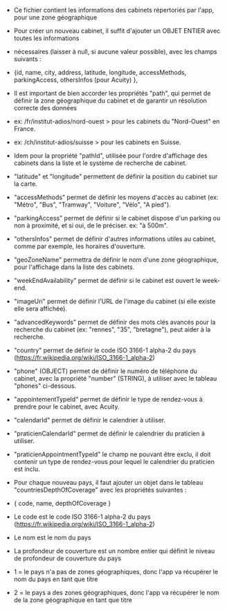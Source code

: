 *  Ce fichier contient les informations des cabinets répertoriés par l'app, pour une zone géographique
*  Pour créer un nouveau cabinet, il suffit d'ajouter un OBJET ENTIER avec toutes les informations
*  nécessaires (laisser à null, si aucune valeur possible), avec les champs suivants :
*  {id, name, city, address, latitude, longitude, accessMethods, parkingAccess, othersInfos (pour Acuity) },

*  Il est important de bien accorder les propriétés "path", qui permet de définir la zone géographique du cabinet et de garantir un résolution correcte des données
* ex: /fr/institut-adios/nord-ouest > pour les cabinets du "Nord-Ouest" en France.
* ex: /ch/institut-adios/suisse > pour les cabinets en Suisse.

*  Idem pour la propriété "pathId", utilisée pour l'ordre d'affichage des cabinets dans la liste et le système de recherche de cabinet.
*  "latitude" et "longitude" permettent de définir la position du cabinet sur la carte.
*  "accessMethods" permet de définir les moyens d'accès au cabinet (ex: "Métro", "Bus", "Tramway", "Voiture", "Vélo", "A pied").
*  "parkingAccess" permet de définir si le cabinet dispose d'un parking ou non à proximité, et si oui, de le préciser. ex: "à 500m".
*  "othersInfos" permet de définir d'autres informations utiles au cabinet, comme par exemple, les horaires d'ouverture.
*  "geoZoneName" permettra de définir le nom d'une zone géographique, pour l'affichage dans la liste des cabinets.
*  "weekEndAvailability" permet de définir si le cabinet est ouvert le week-end.
*  "imageUri" permet de définir l'URL de l'image du cabinet (si elle existe elle sera affichée).
*  "advancedKeywords" permet de définir des mots clés avancés pour la recherche du cabinet (ex: "rennes", "35", "bretagne"), peut aider à la recherche.
*  "country" permet de définir le code ISO 3166-1 alpha-2 du pays (https://fr.wikipedia.org/wiki/ISO_3166-1_alpha-2)
*  "phone" (OBJECT) permet de définir le numéro de téléphone du cabinet, avec la propriété "number" (STRING), à utiliser avec le tableau "phones" ci-dessous.
*  "appointementTypeId" permet de définir le type de rendez-vous à prendre pour le cabinet, avec Acuity.
*  "calendarId" permet de définir le calendrier à utiliser.
*  "praticienCalendarId" permet de définir le calendrier du praticien à utiliser.
*  "praticienAppointmentTypeId" le champ ne pouvant être exclu, il doit contenir un type de rendez-vous pour lequel le calendrier du praticien est inclu.

* Pour chaque nouveau pays, il faut ajouter un objet dans le tableau "countriesDepthOfCoverage" avec les propriétés suivantes :
* { code, name, depthOfCoverage }
* Le code est le code ISO 3166-1 alpha-2 du pays (https://fr.wikipedia.org/wiki/ISO_3166-1_alpha-2)
* Le nom est le nom du pays
* La profondeur de couverture est un nombre entier qui définit le niveau de profondeur de couverture du pays
* 1 = le pays n'a pas de zones géographiques, donc l'app va récupérer le nom du pays en tant que titre
* 2 = le pays a des zones géographiques, donc l'app va récupérer le nom de la zone géographique en tant que titre